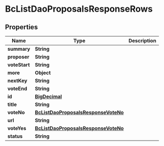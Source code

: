 
# BcListDaoProposalsResponseRows

## Properties
Name | Type | Description | Notes
------------ | ------------- | ------------- | -------------
**summary** | **String** |  |  [optional]
**proposer** | **String** |  |  [optional]
**voteStart** | **String** |  |  [optional]
**more** | **Object** |  |  [optional]
**nextKey** | **String** |  |  [optional]
**voteEnd** | **String** |  |  [optional]
**id** | [**BigDecimal**](BigDecimal.md) |  |  [optional]
**title** | **String** |  |  [optional]
**voteNo** | [**BcListDaoProposalsResponseVoteNo**](BcListDaoProposalsResponseVoteNo.md) |  |  [optional]
**url** | **String** |  |  [optional]
**voteYes** | [**BcListDaoProposalsResponseVoteNo**](BcListDaoProposalsResponseVoteNo.md) |  |  [optional]
**status** | **String** |  |  [optional]




